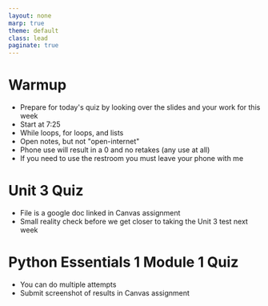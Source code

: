 ```yaml
---
layout: none
marp: true
theme: default
class: lead
paginate: true
---
```


<!-- headingDivider: 1 -->
<!-- backgroundColor: black -->
<!-- class: invert -->

# Warmup

- Prepare for today's quiz by looking over the slides and your work for this week
- Start at 7:25
- While loops, for loops, and lists
- Open notes, but not "open-internet"
- Phone use will result in a 0 and no retakes (any use at all)
- If you need to use the restroom you must leave your phone with me

# Unit 3 Quiz

- File is a google doc linked in Canvas assignment
- Small reality check before we get closer to taking the Unit 3 test next week

# Python Essentials 1 Module 1 Quiz

- You can do multiple attempts 
- Submit screenshot of results in Canvas assignment
